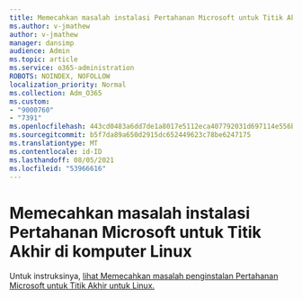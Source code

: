 ```yaml
---
title: Memecahkan masalah instalasi Pertahanan Microsoft untuk Titik Akhir di komputer Linux
ms.author: v-jmathew
author: v-jmathew
manager: dansimp
audience: Admin
ms.topic: article
ms.service: o365-administration
ROBOTS: NOINDEX, NOFOLLOW
localization_priority: Normal
ms.collection: Adm_O365
ms.custom:
- "9000760"
- "7391"
ms.openlocfilehash: 443cd0483a6dd7de1a8017e5112eca407792031d697114e556ba4521d282ef91
ms.sourcegitcommit: b5f7da89a650d2915dc652449623c78be6247175
ms.translationtype: MT
ms.contentlocale: id-ID
ms.lasthandoff: 08/05/2021
ms.locfileid: "53966616"
---
```

# <a name="troubleshoot-installation-of-microsoft-defender-for-endpoint-on-a-linux-computer"></a>Memecahkan masalah instalasi Pertahanan Microsoft untuk Titik Akhir di komputer Linux

Untuk instruksinya, [lihat Memecahkan masalah penginstalan Pertahanan Microsoft untuk Titik Akhir untuk Linux.](https://go.microsoft.com/fwlink/?linkid=2144673)
